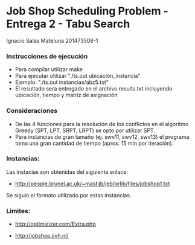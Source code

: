 # Job Shop Scheduling Problem - Entrega 2 - Tabu Search

Ignacio Salas Mateluna
201473508-1

### Instrucciones de ejecución

- Para compilar utilizar make
- Para ejecutar utilizar "./ts.out ubicación_instancia"
- Ejemplo: "./ts.out instancias/abz5.txt"
- El resultado sera entregado en el archivo results.txt incluyendo ubicación, tiempo y matriz de asignación

### Consideraciones

- De las 4 funciones para la resolución de los conflictos en el algoritmo Greedy (SPT, LPT, SRPT, LRPT) se opto por utilizar SPT. 
- Para instancias de gran tamaño (ej. swv11, swv12, swv13) el programa toma una gran cantidad de tiempo (aprox. 15 min por iteración).

### Instancias:

Las instacias son obtenidas del siguiente enlace:
- http://people.brunel.ac.uk/~mastjjb/jeb/orlib/files/jobshop1.txt

Se siguio el formato utilizado por estas instancias.

### Limites:

- http://optimizizer.com/Extra.php

- http://jobshop.jjvh.nl/

